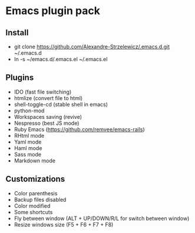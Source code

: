 Emacs plugin pack
=================

Install
-------

* git clone https://github.com/Alexandre-Strzelewicz/.emacs.d.git ~/.emacs.d
* ln -s ~/emacs.d/.emacs.el ~/.emacs.el

Plugins
-------
* IDO (fast file switching)
* htmlize (convert file to html)
* shell-toggle-cd (stable shell in emacs)
* python-mod
* Workspaces saving (revive)
* Nespresso (best JS mode)
* Ruby Emacs (https://github.com/remvee/emacs-rails)
* RHtml mode
* Yaml mode
* Haml mode
* Sass mode
* Markdown mode

Customizations
--------------
* Color parenthesis
* Backup files disabled
* Color modified 
* Some shortcuts 
* Fly between window (ALT + UP/DOWN/R/L for switch between window)
* Resize windows size (F5 + F6 + F7 + F8)


